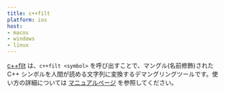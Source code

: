 ```yaml
---
title: c++filt
platform: ios
host:
- macos
- windows
- linux
---
```


[c++filt](https://www.gnu.org/software/binutils/ "GNU Binutils") は、`c++filt <symbol>` を呼び出すことで、マングル(名前修飾)された C++ シンボルを人間が読める文字列に変換するデマングリングツールです。使い方の詳細については [マニュアルページ](https://ftp.gnu.org/old-gnu/Manuals/binutils-2.12/html_node/binutils_11.html "c++filt") を参照してください。
